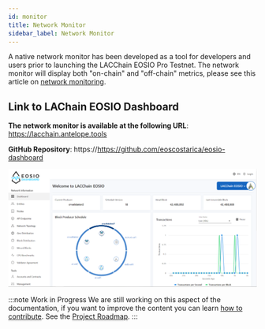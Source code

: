 ```yaml
---
id: monitor
title: Network Monitor
sidebar_label: Network Monitor
---
```


A native network monitor has been developed as a tool for developers and users prior to launching the LACChain EOSIO Pro Testnet. The network monitor will display both "on-chain" and "off-chain" metrics, please see this article on [network monitoring](../monitoreo).

## Link to LAChain EOSIO Dashboard
**The network monitor is available at the following URL**: https://lacchain.antelope.tools

**GitHub Repository**: https://https://github.com/eoscostarica/eosio-dashboard

![Monitor de red](/img/docs/monitor.png)

:::note Work in Progress
We are still working on this aspect of the documentation, if you want to improve the content you can learn [how to contribute](../guias/contribuir). See the [Project Roadmap](../roadmap).
:::